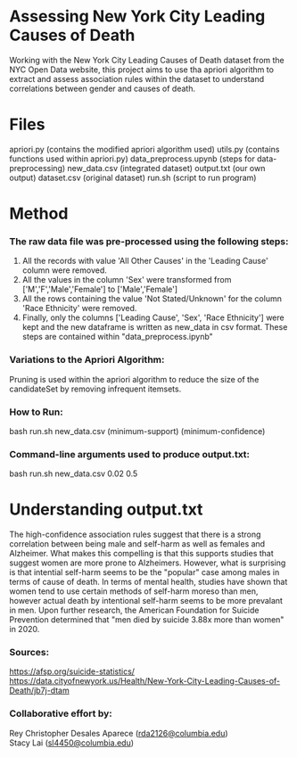 # Assessing New York City Leading Causes of Death
Working with the New York City Leading Causes of Death dataset from the NYC Open Data website, this project aims to use tha apriori algorithm to extract and assess association rules within the dataset to understand correlations between gender and causes of death.

# Files
apriori.py (contains the modified apriori algorithm used)
utils.py (contains functions used within apriori.py)
data_preprocess.upynb (steps for data-preprocessing)
new_data.csv (integrated dataset)
output.txt  (our own output)
dataset.csv (original dataset)
run.sh (script to run program)

# Method
### The raw data file was pre-processed using the following steps:
 1. All the records with value 'All Other Causes' in the 'Leading Cause' column were removed.
 2. All the values in the column 'Sex' were transformed from ['M','F','Male','Female'] to ['Male','Female']
 3. All the rows containing the value 'Not Stated/Unknown' for the column 'Race Ethnicity' were removed.
 4. Finally, only the columns ['Leading Cause', 'Sex', 'Race Ethnicity'] were kept and the new dataframe is written as new_data in csv format.
 These steps are contained within "data_preprocess.ipynb"

### Variations to the Apriori Algorithm:
Pruning is used within the apriori algorithm to reduce the size of the candidateSet by removing infrequent itemsets.

### How to Run:
  bash run.sh new_data.csv (minimum-support) (minimum-confidence)

### Command-line arguments used to produce output.txt:
  bash run.sh new_data.csv 0.02 0.5

# Understanding output.txt
The high-confidence association rules suggest that there is
        a strong correlation between being male and self-harm as well as
        females and Alzheimer. What makes this compelling is that this
        supports studies that suggest women are more prone to Alzheimers.
        However, what is surprising is that intential self-harm seems to be
        the "popular" case among males in terms of cause of death. In terms
        of mental health, studies have shown that women tend to use certain
        methods of self-harm moreso than men, however actual death by 
        intentional self-harm seems to be more prevalant in men. Upon further 
        research, the American Foundation for Suicide Prevention determined 
        that "men died by suicide 3.88x more than women" in 2020.
 
### Sources:
https://afsp.org/suicide-statistics/
https://data.cityofnewyork.us/Health/New-York-City-Leading-Causes-of-Death/jb7j-dtam

### Collaborative effort by:
Rey Christopher Desales Aparece (rda2126@columbia.edu)  
Stacy Lai (sl4450@columbia.edu)
